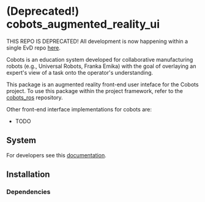 # (Deprecated!) cobots_augmented_reality_ui

THIS REPO IS DEPRECATED! All development is now happening within a single EvD repo [here](https://github.com/Wisc-HCI/Expert_View_Dashboard).

Cobots is an education system developed for collaborative manufacturing robots (e.g., Universal Robots, Franka Emika) with the goal of overlaying an expert's view of a task onto the operator's understanding.

This package is an augmented reality front-end user inteface for the Cobots project. To use this package within the project framework, refer to the [cobots_ros](https://github.com/Wisc-HCI/cobots_ros) repository.

Other front-end interface implementations for cobots are:
- TODO

## System

For developers see this [documentation](./DEVELOPER-NOTES.md).

## Installation

### Dependencies
